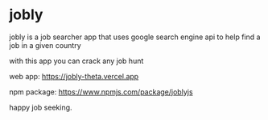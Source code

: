 # jobly
jobly is a job searcher app that uses google search engine api to help find a job in a given country 

with this app you can crack any job hunt

web app: https://jobly-theta.vercel.app

npm package: https://www.npmjs.com/package/joblyjs

happy job seeking.
